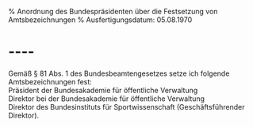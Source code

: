 % Anordnung des Bundespräsidenten über die Festsetzung von Amtsbezeichnungen
% Ausfertigungsdatum: 05.08.1970
 
# ----

Gemäß § 81 Abs. 1 des Bundesbeamtengesetzes setze ich folgende Amtsbezeichnungen fest:  
Präsident der Bundesakademie für öffentliche Verwaltung  
Direktor bei der Bundesakademie für öffentliche Verwaltung  
Direktor des Bundesinstituts für Sportwissenschaft (Geschäftsführender Direktor).
